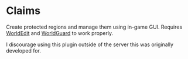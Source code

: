 # Claims
Create protected regions and manage them using in-game GUI. Requires [WorldEdit](https://github.com/EngineHub/WorldEdit) and [WorldGuard](https://github.com/EngineHub/WorldGuard) to work properly.

I discourage using this plugin outside of the server this was originally developed for.